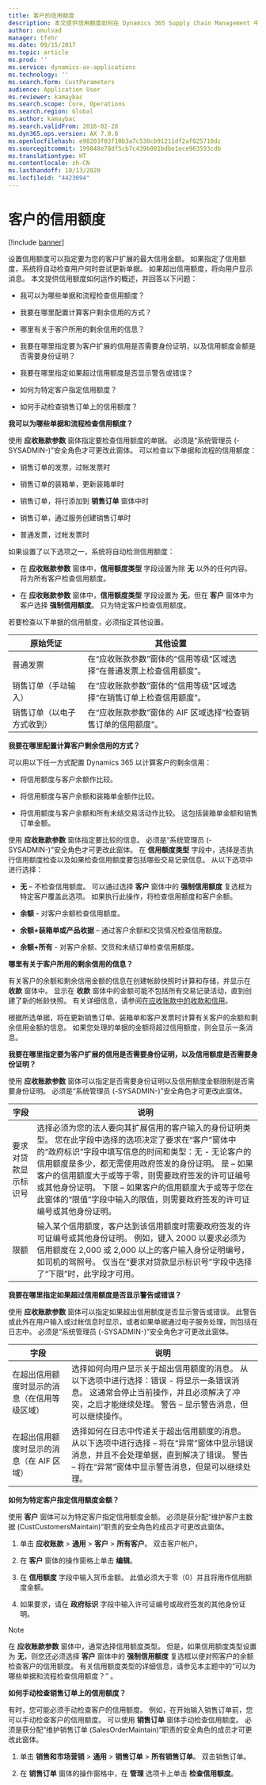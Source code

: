 ```yaml
---
title: 客户的信用额度
description: 本文提供信用额度如何在 Dynamics 365 Supply Chain Management 中运作的概述。
author: omulvad
manager: tfehr
ms.date: 09/15/2017
ms.topic: article
ms.prod: ''
ms.service: dynamics-ax-applications
ms.technology: ''
ms.search.form: CustParameters
audience: Application User
ms.reviewer: kamaybac
ms.search.scope: Core, Operations
ms.search.region: Global
ms.author: kamaybac
ms.search.validFrom: 2016-02-28
ms.dyn365.ops.version: AX 7.0.0
ms.openlocfilehash: e98203f03f10b3a7c530cb91211df2af025710dc
ms.sourcegitcommit: 199848e78df5cb7c439b001bdbe1ece963593cdb
ms.translationtype: HT
ms.contentlocale: zh-CN
ms.lasthandoff: 10/13/2020
ms.locfileid: "4423094"
---
```

# <a name="credit-limits-for-customers"></a>客户的信用额度

[!include [banner](../includes/banner.md)]

设置信用额度可以指定要为您的客户扩展的最大信用金额。 如果指定了信用额度，系统将自动检查用户何时尝试更新单据。 如果超出信用额度，将向用户显示消息。 本文提供信用额度如何运作的概述，并回答以下问题：

-   我可以为哪些单据和流程检查信用额度？

-   我要在哪里配置计算客户剩余信用的方式？

-   哪里有关于客户所用的剩余信用的信息？

-   我要在哪里指定要为客户扩展的信用是否需要身份证明，以及信用额度金额是否需要身份证明？

-   我要在哪里指定如果超过信用额度是否显示警告或错误？

-   如何为特定客户指定信用额度？

-   如何手动检查销售订单上的信用额度？

**我可以为哪些单据和流程检查信用额度？**

使用 **应收账款参数** 窗体指定要检查信用额度的单据。 必须是“系统管理员 (-SYSADMIN-)”安全角色才可更改此窗体。 可以检查以下单据和流程的信用额度：

-   销售订单的发票，过帐发票时

-   销售订单的装箱单，更新装箱单时

-   销售订单，将行添加到 **销售订单** 窗体中时

-   销售订单，通过服务创建销售订单时

-   普通发票，过帐发票时

如果设置了以下选项之一，系统将自动检测信用额度：

-   在 **应收账款参数** 窗体中，**信用额度类型** 字段设置为除 **无** 以外的任何内容。 将为所有客户检查信用额度。

-   在 **应收账款参数** 窗体中，**信用额度类型** 字段设置为 **无**，但在 **客户** 窗体中为客户选择 **强制信用额度**。 只为特定客户检查信用额度。

若要检查以下单据的信用额度，必须指定其他设置。

|    原始凭证                                    |    其他设置                                                                                                             |
|------------------------------------------------|-----------------------------------------------------------------------------------------------------------------------------------|
|    普通发票                         |    在“应收账款参数”窗体的“信用等级”区域选择“在普通发票上检查信用额度”。     |
|    销售订单（手动输入）            |    在“应收账款参数”窗体的“信用等级”区域选择“在销售订单上检查信用额度”。           |
|    销售订单（以电子方式收到）     |    在“应收账款参数”窗体的 AIF 区域选择“检查销售订单的信用额度”。                     |

**我要在哪里配置计算客户剩余信用的方式？**

可以用以下任一方式配置 Dynamics 365 以计算客户的剩余信用：

-   将信用额度与客户余额作比较。

-   将信用额度与客户余额和装箱单金额作比较。

-   将信用额度与客户余额和所有未结交易活动作比较。 这包括装箱单金额和销售订单金额。

使用 **应收账款参数** 窗体指定要比较的信息。 必须是“系统管理员 (-SYSADMIN-)”安全角色才可更改此窗体。 在 **信用额度类型** 字段中，选择是否执行信用额度检查以及如果检查信用额度要包括哪些交易记录信息。 从以下选项中进行选择：

-   **无** – 不检查信用额度。 可以通过选择 **客户** 窗体中的 **强制信用额度** 复选框为特定客户覆盖此选项。 如果执行此操作，将检查信用额度和客户余额。

-   **余额** - 对客户余额检查信用额度。

-   **余额+装箱单或产品收据** – 通过客户余额和交货情况检查信用额度。

-   **余额+所有** - 对客户余额、交货和未结订单检查信用额度。

**哪里有关于客户所用的剩余信用的信息？**

有关客户的余额和剩余信用金额的信息在创建帐龄快照时计算和存储，并显示在 **收款** 窗体中。 显示在 **收款** 窗体中的金额可能不包括所有交易记录活动，直到创建了新的帐龄快照。 有关详细信息，请参阅[在应收账款中的收款和信用](https://technet.microsoft.com/library/hh209221.aspx)。

根据所选单据，将在更新销售订单、装箱单和客户发票时计算有关客户的余额和剩余信用金额的信息。 如果您处理的单据的金额将超过信用额度，则会显示一条消息。

**我要在哪里指定要为客户扩展的信用是否需要身份证明，以及信用额度是否需要身份证明？**

使用 **应收账款参数** 窗体可以指定是否需要身份证明以及信用额度金额限制是否需要身份证明。
必须是“系统管理员 (-SYSADMIN-)”安全角色才可更改此窗体。

|    字段                                    |    说明                                                                                                                                                                                                                                                                                                                                                                                                                                                                                                                                                                                                                                                                                                                                                                                                                                                        |
|---------------------------------------------|-----------------------------------------------------------------------------------------------------------------------------------------------------------------------------------------------------------------------------------------------------------------------------------------------------------------------------------------------------------------------------------------------------------------------------------------------------------------------------------------------------------------------------------------------------------------------------------------------------------------------------------------------------------------------------------------------------------------------------------------------------------------------------------------------------------------------------------------------------------------------|
|    要求对贷款显示标识号     |    选择必须为您的法人要向其扩展信用的客户输入的身份证明类型。 您在此字段中选择的选项决定了要求在“客户”窗体中的“政府标识”字段中填写信息的时间和类型：无 - 无论客户的信用额度是多少，都无需使用政府签发的身份证明。     是 – 如果客户的信用额度大于或等于零，则需要政府签发的许可证编号或其他身份证明。     下限 – 如果客户的信用额度大于或等于您在此窗体的“限值”字段中输入的限值，则需要政府签发的许可证编号或其他身份证明。        |
|    限额                                    |    输入某个信用额度，客户达到该信用额度时需要政府签发的许可证编号或其他身份证明。    例如，键入 2000 以要求必须为信用额度在 2,000 或 2,000 以上的客户输入身份证明编号，如司机的驾照号。    仅当在“要求对贷款显示标识号”字段中选择了“下限”时，此字段才可用。                                                                                                                                                                                                                                                                                                                                                                                                                                         |

**我要在哪里指定如果超过信用额度是否显示警告或错误？**

使用 **应收账款参数** 窗体可以指定如果超出信用额度是否显示警告或错误。 此警告或此外在用户输入或过帐信息时显示，或者如果单据通过电子服务处理，则包括在日志中。 必须是“系统管理员 (-SYSADMIN-)”安全角色才可更改此窗体。

|    字段                                                               |    说明                                                                                                                                                                                                                                                                                                                                                                                        |
|------------------------------------------------------------------------|-------------------------------------------------------------------------------------------------------------------------------------------------------------------------------------------------------------------------------------------------------------------------------------------------------------------------------------------------------------------------------------------------------|
|    在超出信用额度时显示的消息（在信用等级区域）     |    选择如何向用户显示关于超出信用额度的消息。 从以下选项中进行选择：错误 - 将显示一条错误消息。 这通常会停止当前操作，并且必须解决了冲突，之后才能继续处理。     警告 – 显示警告消息，但可以继续操作。                     |
|    在超出信用额度时显示的消息（在 AIF 区域）               |    选择如何在日志中传递关于超出信用额度的消息。 从以下选项中进行选择 – 将在“异常”窗体中显示错误消息，并且不会处理单据，直到解决了错误。     警告 – 将在“异常”窗体中显示警告消息，但是可以继续处理。        |

**如何为特定客户指定信用额度金额？**

使用 **客户** 窗体可以为特定客户指定信用额度金额。 必须是获分配“维护客户主数据 (CustCustomersMaintain)”职责的安全角色的成员才可更改此窗体。

1.  单击 **应收账款** \> **通用** \> **客户** \> **所有客户**。 双击客户帐户。

2.  在 **客户** 窗体的操作窗格上单击 **编辑**。

3.  在 **信用额度** 字段中输入货币金额。 此值必须大于零（0）并且将用作信用额度金额。

4.  如果要求，请在 **政府标识** 字段中输入许可证编号或政府签发的其他身份证明。

> [!NOTE]
> 在 **应收账款参数** 窗体中，通常选择信用额度类型。 但是，如果信用额度类型设置为 **无**，则您还必须选择 **客户** 窗体中的 **强制信用额度** 复选框以便对照客户的余额检查客户的信用额度。 有关信用额度类型的详细信息，请参见本主题中的“可以为哪些单据和流程检查信用额度？” 。 

**如何手动检查销售订单上的信用额度？**

有时，您可能必须手动检查客户的信用额度。 例如，在开始输入销售订单前，您可以手动检查客户的信用额度。 可以使用 **销售订单** 窗体手动检查信用额度。 必须是获分配“维护销售订单 (SalesOrderMaintain)”职责的安全角色的成员才可更改此窗体。

1.  单击 **销售和市场营销** \> **通用** \> **销售订单** \> **所有销售订单**。 双击销售订单。

2.  在 **销售订单** 窗体的操作窗格中，在 **管理** 选项卡上单击 **检查信用额度**。
